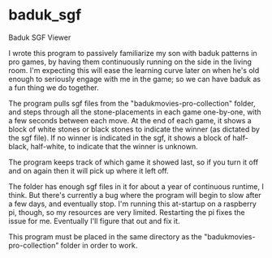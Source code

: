 # baduk_sgf
Baduk SGF Viewer

I wrote this program to passively familiarize my son with baduk patterns in pro games, by having them continuously running on the side in the living room. I'm expecting this will ease the learning curve later on when he's old enough to seriously engage with me in the game; so we can have baduk as a fun thing we do together.

The program pulls sgf files from the "badukmovies-pro-collection" folder, and steps through all the stone-placements in each game one-by-one, with a few seconds between each move. At the end of each game, it shows a block of white stones or black stones to indicate the winner (as dictated by the sgf file). If no winner is indicated in the sgf, it shows a block of half-black, half-white, to indicate that the winner is unknown.

The program keeps track of which game it showed last, so if you turn it off and on again then it will pick up where it left off.

The folder has enough sgf files in it for about a year of continuous runtime, I think. But there's currently a bug where the program will begin to slow after a few days, and eventually stop. I'm running this at-startup on a raspberry pi, though, so my resources are very limited. Restarting the pi fixes the issue for me. Eventually I'll figure that out and fix it.

This program must be placed in the same directory as the "badukmovies-pro-collection" folder in order to work.
